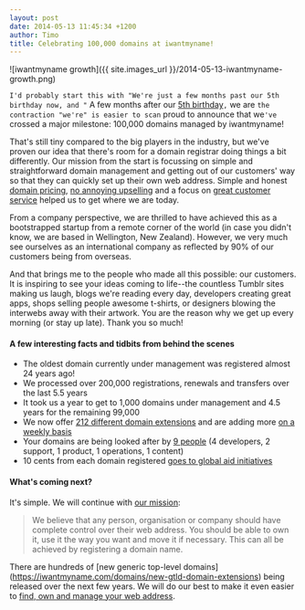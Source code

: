 ```yaml
---
layout: post
date: 2014-05-13 11:45:34 +1200
author: Timo
title: Celebrating 100,000 domains at iwantmyname!
---
```


<!-- excerpt -->

![iwantmyname growth]({{ site.images_url }}/2014-05-13-iwantmyname-growth.png)

`I'd probably start this with "We're just a few months past our 5th birthday now, and "` A few months after our [5th birthday](https://iwantmyname.com/blog/2013/12/for-our-birthday-were-giving-back-and-you-should-too.html)`,` we are `the contraction "we're" is easier to scan` proud to announce that we`'ve` crossed a major milestone: 100,000 domains managed by iwantmyname!

That's still tiny compared to the big players in the industry, but we've proven our idea that there's room for a domain registrar doing things a bit differently. Our mission from the start is focussing on simple and straightforward domain management and getting out of our customers' way so that they can quickly set up their own web address. Simple and honest [domain pricing](https://iwantmyname.com/domains/domain-name-registration-list-of-extensions), [no annoying upselling](https://iwantmyname.com/blog/2013/11/no-upselling-tactics-to-be-found-here.html) and a focus on [great customer service](http://public.nicereply.com/iwantmyname) helped us to get where we are today.

<!-- /excerpt -->

From a company perspective, we are thrilled to have achieved this as a bootstrapped startup from a remote corner of the world (in case you didn't know, we are based in Wellington, New Zealand). However, we very much see ourselves as an international company as reflected by 90% of our customers being from overseas.

And that brings me to the people who made all this possible: our customers. It is inspiring to see your ideas coming to life--the countless Tumblr sites making us laugh, blogs we're reading every day, developers creating great apps, shops selling people awesome t-shirts, or designers blowing the interwebs away with their artwork. You are the reason why we get up every morning (or stay up late). Thank you so much!

#### A few interesting facts and tidbits from behind the scenes

- The oldest domain currently under management was registered almost 24 years ago!
- We processed over 200,000 registrations, renewals and transfers over the last 5.5 years
- It took us a year to get to 1,000 domains under management and 4.5 years for the remaining 99,000
- We now offer [212 different domain extensions](https://iwantmyname.com/domains/domain-name-registration-list-of-extensions) and are adding more [on a weekly basis](https://iwantmyname.com/domains/new-gtld-launch-dates)
- Your domains are being looked after by [9 people](https://iwantmyname.com/about) (4 developers, 2 support, 1 product, 1 operations, 1 content)
- 10 cents from each domain registered [goes to global aid initiatives](https://iwantmyname.com/blog/2013/12/for-our-birthday-were-giving-back-and-you-should-too.html)

#### What's coming next?

It's simple. We will continue with [our mission](https://iwantmyname.com/about):

> We believe that any person, organisation or company should have complete control over their web address. You should be able to own it, use it the way you want and move it if necessary. This can all be achieved by registering a domain name. 

There are hundreds of [new generic top-level domains] (https://iwantmyname.com/domains/new-gtld-domain-extensions) being released over the next few years. We will do our best to make it even easier to [find, own and manage your web address](https://iwantmyname.com).
